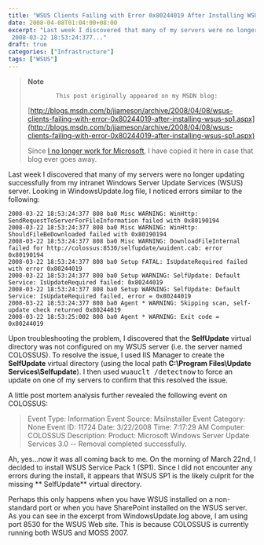 ```yaml
---
title: "WSUS Clients Failing with Error 0x80244019 After Installing WSUS SP1"
date: 2008-04-08T01:04:00+08:00
excerpt: "Last week I discovered that many of my servers were no longer updating successfully from my intranet Windows Server Update Services (WSUS) server. Looking in WindowsUpdate.log file, I noticed errors similar to the following: 
 2008-03-22 18:53:24:377..."
draft: true
categories: ["Infrastructure"]
tags: ["WSUS"]
---
```


> **Note**
> 
>             This post originally appeared on my MSDN blog:
> 
> 
> 
> [http://blogs.msdn.com/b/jjameson/archive/2008/04/08/wsus-clients-failing-with-error-0x80244019-after-installing-wsus-sp1.aspx](http://blogs.msdn.com/b/jjameson/archive/2008/04/08/wsus-clients-failing-with-error-0x80244019-after-installing-wsus-sp1.aspx)
> 
> 
> Since [I no longer work for Microsoft](/blog/jjameson/2011/09/02/last-day-with-microsoft), I have copied it here in case that blog                 ever goes away.


Last week I discovered that many of my servers were no longer updating successfully         from my intranet Windows Server Update Services (WSUS) server. Looking in WindowsUpdate.log         file, I noticed errors similar to the following:



```
2008-03-22 18:53:24:377 808 ba0 Misc WARNING: WinHttp: SendRequestToServerForFileInformation failed with 0x80190194
2008-03-22 18:53:24:377 808 ba0 Misc WARNING: WinHttp: ShouldFileBeDownloaded failed with 0x80190194
2008-03-22 18:53:24:377 808 ba0 Misc WARNING: DownloadFileInternal failed for http://colossus:8530/selfupdate/wuident.cab: error 0x80190194
2008-03-22 18:53:24:377 808 ba0 Setup FATAL: IsUpdateRequired failed with error 0x80244019
2008-03-22 18:53:24:377 808 ba0 Setup WARNING: SelfUpdate: Default Service: IsUpdateRequired failed: 0x80244019
2008-03-22 18:53:24:377 808 ba0 Setup WARNING: SelfUpdate: Default Service: IsUpdateRequired failed, error = 0x80244019
2008-03-22 18:53:24:377 808 ba0 Agent * WARNING: Skipping scan, self-update check returned 0x80244019
2008-03-22 18:53:25:002 808 ba0 Agent * WARNING: Exit code = 0x80244019
```



Upon troubleshooting the problem, I discovered that the **SelfUpdate**         virtual directory was not configured on my WSUS server (i.e. the server named COLOSSUS).         To resolve the issue, I used IIS Manager to create the **SelfUpdate**         virtual directory (using the local path **C:\Program Files\Update Services\Selfupdate**).         I then used <kbd>wuauclt /detectnow</kbd> to force an update on one of my servers         to confirm that this resolved the issue.

A little post mortem analysis further revealed the following event on COLOSSUS:


> Event Type: Information
>          Event Source: MsiInstaller
>          Event Category: None
>          Event ID: 11724
>          Date: 3/22/2008
>          Time: 7:17:29 AM
>          Computer: COLOSSUS
>          Description:
>          Product: Microsoft Windows Server Update Services 3.0 -- Removal completed successfully.


Ah, yes...now it was all coming back to me. On the morning of March 22nd, I decided         to install WSUS Service Pack 1 (SP1). Since I did not encounter any errors during         the install, it appears that WSUS SP1 is the likely culprit for the missing **            SelfUpdate** virtual directory.

Perhaps this only happens when you have WSUS installed on a non-standard port or         when you have SharePoint installed on the WSUS server. As you can see in the excerpt         from WindowsUpdate.log above, I am using port 8530 for the WSUS Web site. This is         because COLOSSUS is currently running both WSUS and MOSS 2007.


